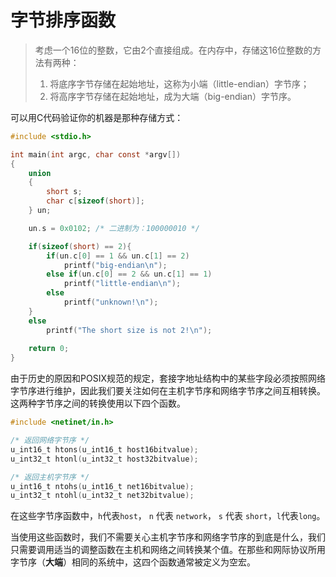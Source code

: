 # 字节排序函数
>考虑一个16位的整数，它由2个直接组成。在内存中，存储这16位整数的方法有两种：
>1. 将底序字节存储在起始地址，这称为小端（little-endian）字节序；
>2. 将高序字节存储在起始地址，成为大端（big-endian）字节序。

可以用C代码验证你的机器是那种存储方式：
```c
#include <stdio.h>

int main(int argc, char const *argv[])
{
    union 
    {
        short s;
        char c[sizeof(short)];
    } un;

    un.s = 0x0102; /* 二进制为：100000010 */

    if(sizeof(short) == 2){
        if(un.c[0] == 1 && un.c[1] == 2)
            printf("big-endian\n");
        else if(un.c[0] == 2 && un.c[1] == 1)
            printf("little-endian\n");
        else
            printf("unknown!\n");
    }
    else
        printf("The short size is not 2!\n");
    
    return 0;
}
```

由于历史的原因和POSIX规范的规定，套接字地址结构中的某些字段必须按照网络字节序进行维护，因此我们要关注如何在主机字节序和网络字节序之间互相转换。这两种字节序之间的转换使用以下四个函数。

```c
#include <netinet/in.h>

/* 返回网络字节序 */
u_int16_t htons(u_int16_t host16bitvalue);
u_int32_t htonl(u_int32_t host32bitvalue);

/* 返回主机字节序 */
u_int16_t ntohs(u_int16_t net16bitvalue);
u_int32_t ntohl(u_int32_t net32bitvalue);

```
在这些字节序函数中，`h`代表`host`， `n` 代表 `network`， `s` 代表 `short`，`l`代表`long`。

当使用这些函数时，我们不需要关心主机字节序和网络字节序的到底是什么，我们只需要调用适当的调整函数在主机和网络之间转换某个值。在那些和网际协议所用字节序（**大端**）相同的系统中，这四个函数通常被定义为空宏。